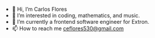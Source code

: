 - 👋 Hi, I’m Carlos Flores
- 👀 I’m interested in coding, mathematics, and music.
- 🌱 I’m currently a frontend software engineer for Extron.
- 📫 How to reach me ceflores530@gmail.com

<!---
cflo530/cflo530 is a ✨ special ✨ repository because its `README.md` (this file) appears on your GitHub profile.
You can click the Preview link to take a look at your changes.
--->
